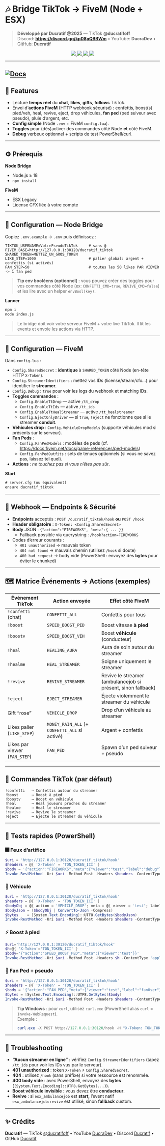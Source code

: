 # 🎶 Bridge TikTok → FiveM (Node + ESX)  

> **Développé par Ducratif @2025** — TikTok **@ducratifoff**  
> Discord: **https://discord.gg/kpD8pQBBWm** • YouTube: **DucraDev** • GitHub: **Ducratif**

<p align="center">
  <a href="https://www.tiktok.com/@ducratifoff">
    <img src="https://img.shields.io/badge/TikTok-@ducratifoff-ff0050?style=for-the-badge&logo=tiktok&logoColor=white" />
  </a>
  <a href="https://discord.gg/kpD8pQBBWm">
    <img src="https://img.shields.io/badge/Discord-Join%20Us-5865F2?style=for-the-badge&logo=discord&logoColor=white" />
  </a>
  <a href="https://www.youtube.com/@DucraDev">
    <img src="https://img.shields.io/badge/YouTube-DucraDev-FF0000?style=for-the-badge&logo=youtube&logoColor=white" />
  </a>
  <a href="https://github.com/Ducratif">
    <img src="https://img.shields.io/badge/GitHub-Ducratif-333333?style=for-the-badge&logo=github&logoColor=white" />
  </a>
</p>

---
[![Docs](https://img.shields.io/badge/📖%20Documentation-Visiter%20la%20doc-ff0050?style=for-the-badge&logo=tiktok)](https://ducratif.github.io/ducratif_tiktok)
---

## 🧩 Features
- Lecture **temps réel** du **chat**, **likes**, **gifts**, **follows** TikTok.
- Envoi d’**actions FiveM** (HTTP webhook sécurisé) : confettis, boost(s) pied/veh, heal, revive, eject, drop véhicules, **fan ped** (ped suiveur avec pseudo), pluie d’argent, etc.
- **Config simple** (Node `.env` + FiveM `config.lua`).  
- **Toggles** pour (dés)activer des commandes côté Node **et** côté FiveM.  
- **Debug** verbeux optionnel + scripts de test PowerShell/curl.  

---

## ⚙️ Prérequis
**Node Bridge**
- Node.js ≥ 18
- `npm install`

**FiveM**
- ESX Legacy
- License CFX liée à votre compte

---

## 🔧 Configuration — Node Bridge
Copiez `.env.example` → `.env` puis définissez :

```
TIKTOK_USERNAME=VotrePseudoTikTok     # sans @
FIVEM_BASE=http://127.0.0.1:30120/ducratif_tiktok
SHARED_TOKEN=METTEZ_UN_GROS_TOKEN
LIKE_STEP=1000                        # palier global: argent + confettis (si activés)
FAN_STEP=50                           # toutes les 50 likes PAR VIEWER -> 1 fan ped
```

> **Tip env booléens (optionnel)** : vous pouvez créer des toggles pour vos commandes côté Node
> (ex: `CONFETTI_CMD=true`, `REVIVE_CMD=false`) et les lire avec un helper `envBool(key)`.

**Lancer**
```bash
npm i
node index.js
```
> Le bridge doit voir votre serveur FiveM + votre live TikTok. Il lit les events et envoie les actions via HTTP.

---

## 🔧 Configuration — FiveM
Dans `config.lua` :
- `Config.SharedSecret` : **identique** à `SHARED_TOKEN` côté Node (en-tête HTTP `X-Token`).
- `Config.StreamerIdentifiers` : mettez vos IDs (license/steam/cfx…) pour identifier le **streamer**.
- `Config.Debug` : `true` pour voir les logs du webhook et matching IDs.
- **Toggles commandes** :
  - `Config.EnableTtDrop` — active `/tt_drop`
  - `Config.EnableTtIds` — active `/tt_ids`
  - `Config.EnableTtHealStreamer` — active `/tt_healstreamer`
  - `Config.EjectOnlyDriver` — si `true`, `!eject` ne fonctionne que si le streamer **conduit**.
- **Véhicules drop** : `Config.VehicleDropModels` (supporte véhicules mod si présents sur le serveur).
- **Fan Peds** :
  - `Config.FanPedModels` : modèles de peds (cf. https://docs.fivem.net/docs/game-references/ped-models)
  - `Config.FanPedOutfits` : sets de tenues optionnels (si vous ne savez pas, laissez tel quel).
- **Actions** : _ne touchez pas si vous n’êtes pas sûr_.

**Start**
```txt
# server.cfg (ou équivalent)
ensure ducratif_tiktok
```

---

## 🔌 Webhook — Endpoints & Sécurité
- **Endpoints** acceptés : `POST /ducratif_tiktok/hook` **ou** `POST /hook`
- **Header obligatoire** : `X-Token: <Config.SharedSecret>`
- **Body** JSON : `{"action":"FIREWORKS", "meta":{ ... }}`  
  - Fallback possible via querystring : `/hook?action=FIREWORKS`
- Codes d’erreur courants :
  - `401 unauthorized` → mauvais token
  - `404 not found` → mauvais chemin (utilisez `/hook` si doute)
  - `400 bad request` → body vide (PowerShell : envoyez des **bytes** pour éviter le chunked)

---

## 🗺️ Matrice Événements → Actions (exemples)
| Événement TikTok | Action envoyée | Effet côté FiveM |
|---|---|---|
| `!confetti` (chat) | `CONFETTI_ALL` | Confettis pour tous |
| `!boost` | `SPEED_BOOST_PED` | Boost vitesse **à pied** |
| `!boostv` | `SPEED_BOOST_VEH` | Boost **véhicule** (conducteur) |
| `!heal` | `HEALING_AURA` | Aura de soin autour du streamer |
| `!healme` | `HEAL_STREAMER` | Soigne uniquement le streamer |
| `!revive` | `REVIVE_STREAMER` | Revive le streamer (ambulancejob si présent, sinon fallback) |
| `!eject` | `EJECT_STREAMER` | Éjecte violemment le streamer du véhicule |
| Gift “rose” | `VEHICLE_DROP` | Drop d’un véhicule au streamer |
| Likes palier (`LIKE_STEP`) | `MONEY_RAIN_ALL` (+ `CONFETTI_ALL` si activé) | Argent + confettis |
| Likes par viewer (`FAN_STEP`) | `FAN_PED` | Spawn d’un ped suiveur + pseudo |

---

## 💬 Commandes TikTok (par défaut)
```
!confetti   → Confettis autour du streamer
!boost      → Boost à pied
!boostv     → Boost en véhicule
!heal       → Heal joueurs proches du streamer
!healme     → Heal le streamer
!revive     → Revive le streamer
!eject      → Éjecte le streamer du véhicule
```

---

## 🧪 Tests rapides (PowerShell)

### 🎆 Feux d’artifice
```powershell
$uri = 'http://127.0.0.1:30120/ducratif_tiktok/hook'
$headers = @{ 'X-Token' = 'TON_TOKEN_ICI' }
$body = '{"action":"FIREWORKS","meta":{"viewer":"test","label":"debug"}}'
Invoke-RestMethod -Uri $uri -Method Post -Headers $headers -ContentType 'application/json' -Body $body
```

### 🚗 Véhicule
```powershell
$uri = 'http://127.0.0.1:30120/ducratif_tiktok/hook'
$headers = @{ 'X-Token' = 'TON_TOKEN_ICI' }
$bodyObj = @{ action = 'VEHICLE_DROP'; meta = @{ viewer = 'test'; label = 'debug' } }
$bodyJson = ($bodyObj | ConvertTo-Json -Compress)
$bytes    = [System.Text.Encoding]::UTF8.GetBytes($bodyJson)
Invoke-RestMethod -Uri $uri -Method Post -Headers $headers -ContentType 'application/json' -Body $bytes
```

### ⚡ Boost à pied
```powershell
$uri='http://127.0.0.1:30120/ducratif_tiktok/hook'
$h=@{ 'X-Token'='TON_TOKEN_ICI' }
$body='{"action":"SPEED_BOOST_PED","meta":{"viewer":"test"}}'
Invoke-RestMethod -Uri $uri -Method Post -Headers $h -ContentType 'application/json' -Body $body
```

### 🧍 Fan Ped + pseudo
```powershell
$uri = 'http://127.0.0.1:30120/ducratif_tiktok/hook'
$headers = @{ 'X-Token' = 'TON_TOKEN_ICI' }
$body = '{"action":"FAN_PED","meta":{"viewer":"test","label":"fanUser"}}'
$bytes = [System.Text.Encoding]::UTF8.GetBytes($body)
Invoke-RestMethod -Uri $uri -Method Post -Headers $headers -ContentType 'application/json' -Body $bytes
```

> **Tip Windows** : pour `curl`, utilisez `curl.exe` (PowerShell alias `curl` = `Invoke-WebRequest`).  
> Exemple :
> ```powershell
> curl.exe -X POST http://127.0.0.1:30120/hook -H "X-Token: TON_TOKEN_ICI" -H "Content-Type: application/json" -d "{\"action\":\"FIREWORKS\"}"
> ```

---

## 🧯 Troubleshooting
- **“Aucun streamer en ligne”** : vérifiez `Config.StreamerIdentifiers` (tapez `/tt_ids` pour voir les IDs vus par le serveur).  
- **401 unauthorized** : token `X-Token` ≠ `Config.SharedSecret`.  
- **404** : utilisez `/hook` (sans préfixe) si votre ressource est renommée.  
- **400 body vide** : avec PowerShell, envoyez des **bytes** (`[System.Text.Encoding]::UTF8.GetBytes(...)`).  
- **Boost véhicule invisible** : vous devez être **conducteur**.  
- **Revive** : si `esx_ambulancejob` est **start**, l’event natif `esx_ambulancejob:revive` est utilisé, sinon **fallback** custom.

---

## ✨ Crédits
**Ducratif** — TikTok [@ducratifoff](https://www.tiktok.com/@ducratifoff) • YouTube [DucraDev](https://www.youtube.com/@DucraDev) • Discord [Ducratif](https://discord.gg/kpD8pQBBWm) • GitHub [Ducratif](https://github.com/Ducratif)
